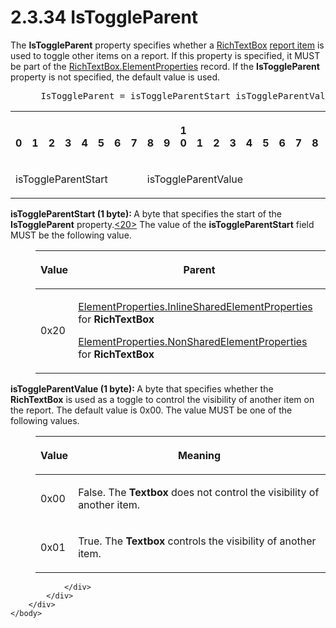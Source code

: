 <html dir="LTR" xmlns:mshelp="http://msdn.microsoft.com/mshelp" xmlns:ddue="http://ddue.schemas.microsoft.com/authoring/2003/5" xmlns:xlink="http://www.w3.org/1999/xlink" xmlns:tool="http://www.microsoft.com/tooltip">
    <head>
        <meta http-equiv="Content-Type" content="text/html; CHARSET=utf-8"></meta>
        <meta name="save" content="history"></meta>
        <title>2.3.34 IsToggleParent</title>
        <xml>
            <mshelp:toctitle title="2.3.34 IsToggleParent"></mshelp:toctitle>
            <mshelp:rltitle title="[MS-RPL]: IsToggleParent"></mshelp:rltitle>
            <mshelp:keyword index="A" term="e474faf9-2be5-44c3-9bf6-76ab12309d9f"></mshelp:keyword>
            <mshelp:attr name="DCSext.ContentType" value="open specification"></mshelp:attr>
            <mshelp:attr name="AssetID" value="e474faf9-2be5-44c3-9bf6-76ab12309d9f"></mshelp:attr>
            <mshelp:attr name="TopicType" value="kbRef"></mshelp:attr>
            <mshelp:attr name="DCSext.Title" value="[MS-RPL]: IsToggleParent" />
        </xml>
    </head>
    <body>
        <div id="header">
            <h1 class="heading">2.3.34 IsToggleParent</h1>
        </div>
        <div id="mainSection">
            <div id="mainBody">
                <div id="allHistory" class="saveHistory"></div>
                <div id="sectionSection0" class="section" name="collapseableSection">
                    

<p>The <b>IsToggleParent</b> property specifies whether a <a href="e1999254-e8d4-4998-8ef5-00e0991ab9c7.html">RichTextBox</a> <a href="75ae48f7-746b-4b41-919c-6699fa28b3ef.html#gt_c6f8e999-fca9-4e79-96e7-fb4c2c43d601">report item</a> is used to
toggle other items on a report. If this property is specified, it MUST be part
of the <a href="d7f6cef2-01c6-4562-a4a0-5f205d79963e.html">RichTextBox.ElementProperties</a>
record. If the <b>IsToggleParent</b> property is not specified, the default
value is used.           </p>

<dl>
<dd>
<div><pre> IsToggleParent = isToggleParentStart isToggleParentValue
</pre></div>
</dd></dl>

<table>
 <tr>
  <th><p><br>0</p></th>
  <th><p><br>1</p></th>
  <th><p><br>2</p></th>
  <th><p><br>3</p></th>
  <th><p><br>4</p></th>
  <th><p><br>5</p></th>
  <th><p><br>6</p></th>
  <th><p><br>7</p></th>
  <th><p><br>8</p></th>
  <th><p><br>9</p></th>
  <th><p>1<br>0</p></th>
  <th><p><br>1</p></th>
  <th><p><br>2</p></th>
  <th><p><br>3</p></th>
  <th><p><br>4</p></th>
  <th><p><br>5</p></th>
  <th><p><br>6</p></th>
  <th><p><br>7</p></th>
  <th><p><br>8</p></th>
  <th><p><br>9</p></th>
  <th><p>2<br>0</p></th>
  <th><p><br>1</p></th>
  <th><p><br>2</p></th>
  <th><p><br>3</p></th>
  <th><p><br>4</p></th>
  <th><p><br>5</p></th>
  <th><p><br>6</p></th>
  <th><p><br>7</p></th>
  <th><p><br>8</p></th>
  <th><p><br>9</p></th>
  <th><p>3<br>0</p></th>
  <th><p><br>1</p></th>
 </tr>
 <tr>
  <td colspan="8">
  <p>isToggleParentStart</p>
  </td>
  <td colspan="8">
  <p>isToggleParentValue</p>
  </td>
  
 </tr>
</table>

<p><b>isToggleParentStart (1 byte): </b>A byte that
specifies the start of the <b>IsToggleParent</b> property.<a id="Appendix_A_Target_20"></a><a href="1d022514-2a2f-41df-b2f8-36f19e474fa5.html#Appendix_A_20" aria-label="Product behavior note 20">&lt;20&gt;</a> The value of the <b>isToggleParentStart</b>
field MUST be the following value.</p>

<dl>
<dd>
<table>
 <thead>
  <tr>
   <th>
   <p>Value</p>
   </th>
   <th>
   <p>Parent</p>
   </th>
  </tr>
 </thead>
 <tr>
  <td>
  <p>0x20</p>
  </td>
  <td>
  <p><a href="23d76278-cee5-45ee-a361-a9d94d6d3300.html">ElementProperties.InlineSharedElementProperties</a>
  for <b>RichTextBox</b></p>
  <p><a href="1b1b7882-84bb-47d4-a3d2-b020b8d23d7a.html">ElementProperties.NonSharedElementProperties</a>
  for <b>RichTextBox</b></p>
  </td>
 </tr>
</table>
</dd></dl>

<p><b>isToggleParentValue (1 byte): </b>A byte that
specifies whether the <b>RichTextBox</b> is used as a toggle to control the
visibility of another item on the report. The default value is 0x00. The value
MUST be one of the following values.</p>

<dl>
<dd>
<table>
 <thead>
  <tr>
   <th>
   <p>Value</p>
   </th>
   <th>
   <p>Meaning</p>
   </th>
  </tr>
 </thead>
 <tr>
  <td>
  <p>0x00</p>
  </td>
  <td>
  <p>False. The <b>Textbox</b> does not control the
  visibility of another item.</p>
  </td>
 </tr>
 <tr>
  <td>
  <p>0x01</p>
  </td>
  <td>
  <p>True. The <b>Textbox</b> controls the visibility of
  another item.</p>
  </td>
 </tr>
</table>
</dd></dl>

<p> </p>


                </div>
            </div>
        </div>
    </body>
</html>